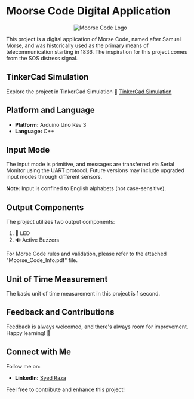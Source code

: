 # Moorse Code Digital Application

<p align="center">
  <img src="link-to-your-image-file.png" alt="Moorse Code Logo">
</p>

This project is a digital application of Morse Code, named after Samuel Morse, and was historically used as the primary means of telecommunication starting in 1836. The inspiration for this project comes from the SOS distress signal.

## TinkerCad Simulation

Explore the project in TinkerCad Simulation 🚀 [TinkerCad Simulation](https://www.tinkercad.com/things/5l4kdT5VTNn)

## Platform and Language

- **Platform:** Arduino Uno Rev 3
- **Language:** C++

## Input Mode

The input mode is primitive, and messages are transferred via Serial Monitor using the UART protocol. Future versions may include upgraded input modes through different sensors.

**Note:** Input is confined to English alphabets (not case-sensitive).

## Output Components

The project utilizes two output components:

1. 🌟 LED
2. 🔊 Active Buzzers

For Morse Code rules and validation, please refer to the attached "Moorse_Code_Info.pdf" file.

## Unit of Time Measurement

The basic unit of time measurement in this project is 1 second.

## Feedback and Contributions

Feedback is always welcomed, and there's always room for improvement. Happy learning! 🚀

## Connect with Me

Follow me on:
- **LinkedIn:** [Syed Raza](https://www.linkedin.com/in/syed-raza-2b62051a1/)

Feel free to contribute and enhance this project!
